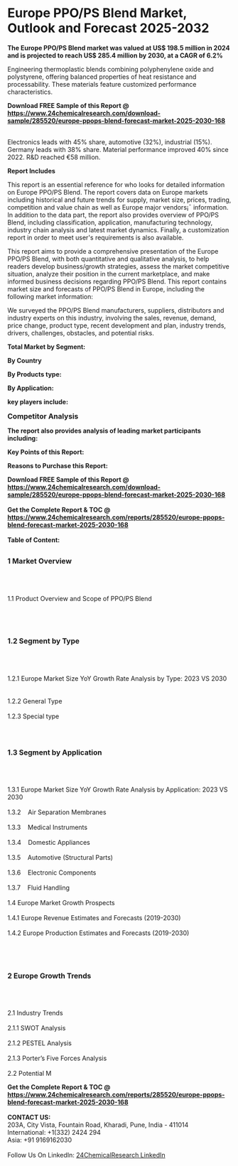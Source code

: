 <h1>Europe PPO/PS Blend Market, Outlook and Forecast 2025-2032</h1><p><strong>The Europe PPO/PS Blend market was valued at US$ 198.5 million in 2024 and is projected to reach US$ 285.4 million by 2030, at a CAGR of 6.2%</strong></p><p>
</p><p>Engineering thermoplastic blends combining polyphenylene oxide and polystyrene, offering balanced properties of heat resistance and processability. These materials feature customized performance characteristics.</p><div><b>Download FREE Sample of this Report @ 
            <a href="https://www.24chemicalresearch.com/download-sample/285520/europe-ppops-blend-forecast-market-2025-2030-168">
            https://www.24chemicalresearch.com/download-sample/285520/europe-ppops-blend-forecast-market-2025-2030-168</a></b></div><br><p>
Electronics leads with 45% share, automotive (32%), industrial (15%). Germany leads with 38% share. Material performance improved 40% since 2022. R&amp;D reached €58 million.</p><p>
</p><p><strong>Report Includes</strong></p><p>
</p><p>This report is an essential reference for who looks for detailed information on Europe PPO/PS Blend. The report covers data on Europe markets including historical and future trends for supply, market size, prices, trading, competition and value chain as well as Europe major vendors¡¯ information. In addition to the data part, the report also provides overview of PPO/PS Blend, including classification, application, manufacturing technology, industry chain analysis and latest market dynamics. Finally, a customization report in order to meet user's requirements is also available.</p><p>
</p><p>This report aims to provide a comprehensive presentation of the Europe PPO/PS Blend, with both quantitative and qualitative analysis, to help readers develop business/growth strategies, assess the market competitive situation, analyze their position in the current marketplace, and make informed business decisions regarding PPO/PS Blend. This report contains market size and forecasts of PPO/PS Blend in Europe, including the following market information:</p><p>
We surveyed the PPO/PS Blend manufacturers, suppliers, distributors and industry experts on this industry, involving the sales, revenue, demand, price change, product type, recent development and plan, industry trends, drivers, challenges, obstacles, and potential risks.</p><p>
</p><p><strong>Total Market by Segment:</strong></p><p>
<strong>By Country</strong></p><p>
</p><p>
<strong>By Products type:</strong></p><p>
</p><p>
<strong>By Application:</strong></p><p>
</p><p>
<strong>key players include:</strong></p><p>
</p><p>
</p><p><strong style="font-size:16px">Competitor Analysis</strong></p><p>
</p><p><strong>The report also provides analysis of leading market participants including:</strong></p><p>
</p><p>
</p><p><strong>Key Points of this Report:</strong></p><p>
</p><p>
</p><p><strong>Reasons to Purchase this Report:</strong></p><p>
</p><div><b>Download FREE Sample of this Report @ 
            <a href="https://www.24chemicalresearch.com/download-sample/285520/europe-ppops-blend-forecast-market-2025-2030-168">
            https://www.24chemicalresearch.com/download-sample/285520/europe-ppops-blend-forecast-market-2025-2030-168</a></b></div><br><div><b>Get the Complete Report & TOC @ 
            <a href="https://www.24chemicalresearch.com/reports/285520/europe-ppops-blend-forecast-market-2025-2030-168">
            https://www.24chemicalresearch.com/reports/285520/europe-ppops-blend-forecast-market-2025-2030-168</a></b></div><br>
            <b>Table of Content:</b><p><h2><span style="font-size:16px"><strong>1 Market Overview&nbsp;&nbsp; &nbsp;</strong></span></h2><br />
<br />
<p>1.1 Product Overview and Scope of PPO/PS Blend&nbsp;</p><br />
<br />
<h2><strong><span style="font-size:16px">1.2 Segment by Type&nbsp;&nbsp; &nbsp;</span></strong></h2><br />
<br />
<p>1.2.1 Europe Market Size YoY Growth Rate Analysis by Type: 2023 VS 2030&nbsp;&nbsp; &nbsp;<br /><br />
1.2.2 General Type&nbsp;&nbsp; &nbsp;<br /><br />
1.2.3 Special type<br /><br />
<br />
<h2><span style="font-size:16px"><strong>1.3 Segment by Application&nbsp;&nbsp;</strong></span></h2><br />
<br />
<p>1.3.1 Europe Market Size YoY Growth Rate Analysis by Application: 2023 VS 2030&nbsp;&nbsp; &nbsp;<br /><br />
1.3.2&nbsp;&nbsp; &nbsp;Air Separation Membranes<br /><br />
1.3.3&nbsp;&nbsp; &nbsp;Medical Instruments<br /><br />
1.3.4&nbsp;&nbsp; &nbsp;Domestic Appliances<br /><br />
1.3.5&nbsp;&nbsp; &nbsp;Automotive (Structural Parts)<br /><br />
1.3.6&nbsp;&nbsp; &nbsp;Electronic Components<br /><br />
1.3.7&nbsp;&nbsp; &nbsp;Fluid Handling<br /><br />
1.4 Europe Market Growth Prospects&nbsp;&nbsp; &nbsp;<br /><br />
1.4.1 Europe Revenue Estimates and Forecasts (2019-2030)&nbsp;&nbsp; &nbsp;<br /><br />
1.4.2 Europe Production Estimates and Forecasts (2019-2030)&nbsp;&nbsp;</p><br />
<br />
<h2><span style="font-size:16px"><strong>2 Europe Growth Trends&nbsp;&nbsp; &nbsp;</strong></span></h2><br />
<br />
<p>2.1 Industry Trends&nbsp;&nbsp; &nbsp;<br /><br />
2.1.1 SWOT Analysis&nbsp;&nbsp; &nbsp;<br /><br />
2.1.2 PESTEL Analysis&nbsp;&nbsp; &nbsp;<br /><br />
2.1.3 Porter&rsquo;s Five Forces Analysis&nbsp;&nbsp; &nbsp;<br /><br />
2.2 Potential M</p><div><b>Get the Complete Report & TOC @ 
            <a href="https://www.24chemicalresearch.com/reports/285520/europe-ppops-blend-forecast-market-2025-2030-168">
            https://www.24chemicalresearch.com/reports/285520/europe-ppops-blend-forecast-market-2025-2030-168</a></b></div><br><b>CONTACT US:</b><br>
            203A, City Vista, Fountain Road, Kharadi, Pune, India - 411014<br>
            International: +1(332) 2424 294<br>
            Asia: +91 9169162030 <br><br>
            Follow Us On LinkedIn: <a href="https://www.linkedin.com/company/24chemicalresearch/">24ChemicalResearch LinkedIn</a>